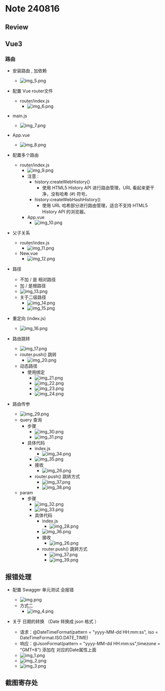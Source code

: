 # Note 240816

## Review

## Vue3

### 路由

- 安装路由 , 加依赖
    - ![img_5.png](img_5.png)
- 配置 Vue router文件
    - router/index.js
        - ![img_6.png](img_6.png)
- main.js
    - ![img_7.png](img_7.png)
- App.vue
    - ![img_8.png](img_8.png)

- 配置多个路由
    - router/index.js
        - ![img_9.png](img_9.png)
        - 注意 :
            - history:createWebHistory()
                - 使用 HTML5 History API 进行路由管理，URL 看起来更干净，没有哈希 (#) 符号。
            - history:createWebHashHistory()
                - 使用 URL 哈希部分进行路由管理，适合不支持 HTML5 History API 的浏览器。
        - App.vue
            - ![img_10.png](img_10.png)
- 父子关系
    - router/index.js
        - ![img_11.png](img_11.png)
    - New.vue
        - ![img_12.png](img_12.png)

- 路径
    - 不加 / 是 相对路径
    - 加 / 是根路径
    - ![img_13.png](img_13.png)
    - 关于二级路径
        - ![img_14.png](img_14.png)
        - ![img_15.png](img_15.png)

- 重定向 (index.js)
    - ![img_16.png](img_16.png)

- 路由跳转
    - ![img_17.png](img_17.png)
    - router.push() 跳转
        - ![img_20.png](img_20.png)
    - 动态路径
        - 使用绑定
            - ![img_21.png](img_21.png)
            - ![img_22.png](img_22.png)
            - ![img_23.png](img_23.png)
            - ![img_24.png](img_24.png)

- 路由传参
    - ![img_29.png](img_29.png)
    - query 查询
        - 步骤
            - ![img_30.png](img_30.png)
            - ![img_31.png](img_31.png)
        - 具体代码
            - index.js
                - ![img_34.png](img_34.png)
            - ![img_35.png](img_35.png)
            - 接收
                - ![img_26.png](img_26.png)
            - router.push() 跳转方式
                - ![img_37.png](img_37.png)
                - ![img_38.png](img_38.png)
    - param
        - 步骤
            - ![img_32.png](img_32.png)
            - ![img_33.png](img_33.png)
            - 具体代码
                - index.js
                    - ![img_28.png](img_28.png)
                - ![img_36.png](img_36.png)
                - 接收
                    - ![img_26.png](img_26.png)
                - router.push() 跳转方式
                    - ![img_37.png](img_37.png)
                    - ![img_39.png](img_39.png)

## 报错处理

- 配置 Swagger 单元测试 会报错
    - ![img.png](img.png)
    - 方式二
        - ![img_4.png](img_4.png)

- 关于 日期的转换 （Date 转换成 json 格式 ）
    - 请求：@DateTimeFormat(pattern = "yyyy-MM-dd HH:mm:ss", iso = DateTimeFormat.ISO.DATE_TIME)
    - 响应：@JsonFormat(pattern = "yyyy-MM-dd HH:mm:ss",timezone = "GMT+8") 添加在 对应的Date属性上面
    - ![img_1.png](img_1.png)
    - ![img_2.png](img_2.png)
    - ![img_3.png](img_3.png)

## 截图寄存处